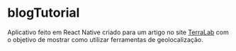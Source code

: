 # blogTutorial

Aplicativo feito em React Native criado para um artigo no site [TerraLab](http://www2.decom.ufop.br/terralab/como-utilizar-geolocalizacao-em-seu-aplicativo-react-native/) 
com o objetivo de mostrar como utilizar ferramentas de geolocalização. 
